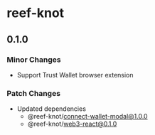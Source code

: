 # reef-knot

## 0.1.0

### Minor Changes

- Support Trust Wallet browser extension

### Patch Changes

- Updated dependencies
  - @reef-knot/connect-wallet-modal@1.0.0
  - @reef-knot/web3-react@0.1.0

